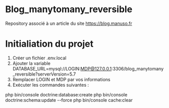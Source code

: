 # Blog_manytomany_reversible
Repository associé à un article du site https://blog.manuso.fr

# Initialiation du projet

1. Créer un fichier .env.local
2. Ajouter la variable DATABASE_URL=mysql://LOGIN:MDP@127.0.0.1:3306/blog_manytomany_reversible?serverVersion=5.7
3. Remplacer LOGIN et MDP par vos informations
4. Exécuter les commandes suivantes :

php bin/console doctrine:database:create
php bin/console doctrine:schema:update --force
php bin/console cache:clear




